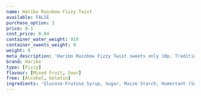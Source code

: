 ```yaml
---
name: Haribo Rainbow Fizzy Twist
available: FALSE
purchase_option: 2
price: 0.1
cost_price: 0.04
container_water_weight: 919
container_sweets_weight: 0
weight: 0
meta_description: 'Haribo Rainbow Fizzy Twist sweets only 10p. Traditional sweets and more at Humbugs Confectionery Store. Specialists in satisfying your sweet tooth!'
brand: Haribo
type: [Fizzy]
flavour: [Mixed Fruit, Sour]
free: [Alcohol, Gelatin]
ingredients: 'Glucose-Frutose Syrup, Sugar, Maize Starch, Humectant (Sorbitol) Wheat Flour, Emulsifier (Soya Lecithin: E471) Citric Acid, Malic Acid, Acidity Regulator (Calcium Citrate, Sodium Malate) Glazing Agents (Carnauba Wax). Colours: Curcumin, Titanium Dioxide, Copper Chlorophyll. Flavours: Elderberry Concentrate, Aronia, Blackcurrant Concentrate, Grape Concentrate'
---
```


